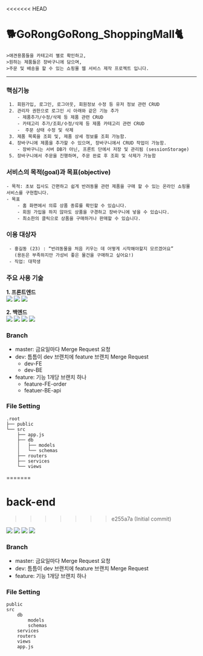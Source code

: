 <<<<<<< HEAD
# 🐕GoRongGoRong_ShoppingMall🐈
    >애견용품들을 카테고리 별로 확인하고,
    >원하는 제품들은 장바구니에 담으며,
    >주문 및 배송을 할 수 있는 쇼핑몰 웹 서비스 제작 프로젝트 입니다.
--------------------------------------------------------
### 핵심기능
     1. 회원가입, 로그인, 로그아웃, 회원정보 수정 등 유저 정보 관련 CRUD
     2. 관리자 권한으로 로그인 시 아래와 같은 기능 추가
        - 제품추가/수정/삭제 등 제품 관련 CRUD
        - 카테고리 추가/조회/수정/삭제 등 제품 카테고리 관련 CRUD
        -  주문 상태 수정 및 삭제
     3. 제품 목록을 조회 및, 제품 상세 정보를 조회 가능함.
     4. 장바구니에 제품을 추가할 수 있으며, 장바구니에서 CRUD 작업이 가능함.
        - 장바구니는 서버 DB가 아닌, 프론트 단에서 저장 및 관리됨 (sessionStorage)
     5. 장바구니에서 주문을 진행하며, 주문 완료 후 조회 및 삭제가 가능함

###  서비스의 목적(goal)과 목표(objective)
    - 목적: 초보 집사도 간편하고 쉽게 반려동물 관련 제품을 구매 할 수 있는 온라인 쇼핑몰 서비스를 구현합니다.
    - 목표
        - 홈 화면에서 의류 상품 종류를 확인할 수 있습니다.
        - 회원 가입을 하지 않아도 상품을 구경하고 장바구니에 넣을 수 있습니다.
        - 최소한의 클릭으로 상품을 구매하거나 판매할 수 있습니다.
    
### 이용 대상자
     - 홍길동 (23) : “반려동물을 처음 키우는 데 어떻게 시작해야할지 모르겠어요”
       (용돈은 부족하지만 가성비 좋은 물건을 구매하고 싶어요!)
     - 직업: 대학생


### 주요 사용 기술
  <strong>1. 프론트엔드</strong>
    <br/>
    <img src="https://img.shields.io/badge/HTML5-E34F26?style=flat-square&logo=html5&logoColor=white"> 
    <img src="https://img.shields.io/badge/CSS-1572B6?style=flat-square&logo=css3&logoColor=white"> 
    <img src="https://img.shields.io/badge/Javascript-F7DF1E?style=flat-square&logo=javascript&logoColor=black"> 

  <strong>2. 백엔드</strong>
    <br/>
    <img src="https://img.shields.io/badge/Node.js-339933?style=flat-square&logo=Node.js&logoColor=white">
	<img src="https://img.shields.io/badge/Express-000000?style=flat-square&logo=Express&logoColor=white">
	<img src="https://img.shields.io/badge/Babel-F9DC3E?style=flat-square&logo=Babel&logoColor=white">
	<img src="https://img.shields.io/badge/MongoDB-47A248?style=flat-square&logo=MongoDB&logoColor=white">

### Branch
- master: 금요일마다 Merge Request 요청
- dev: 틈틈이 dev 브랜치에 feature 브랜치 Merge Request
  - dev-FE
  - dev-BE
- feature: 기능 1개당 브랜치 하나
  - feature-FE-order
  - featuer-BE-api


### File Setting
```
.root
├── public
└── src
    ├── app.js
    ├── db
    │   ├── models
    │   └── schemas
    ├── routers
    ├── services
    └── views
```
=======
# back-end
>>>>>>> e255a7a (Initial commit)

<p>
	<img src="https://img.shields.io/badge/Node.js-339933?style=flat-square&logo=Node.js&logoColor=white">
	<img src="https://img.shields.io/badge/Express-000000?style=flat-square&logo=Express&logoColor=white">
	<img src="https://img.shields.io/badge/Babel-F9DC3E?style=flat-square&logo=Babel&logoColor=white">
	<img src="https://img.shields.io/badge/MongoDB-47A248?style=flat-square&logo=MongoDB&logoColor=white">
</p>

### Branch
- master: 금요일마다 Merge Request 요청
- dev: 틈틈이 dev 브랜치에 feature 브랜치 Merge Request
- feature: 기능 1개당 브랜치 하나

### File Setting
```
public
src
	db
		models
		schemas
	services
	routers
	views
	app.js
```
